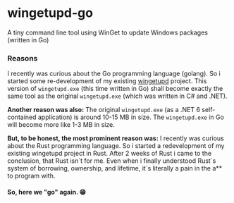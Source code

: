# wingetupd-go
A tiny command line tool using WinGet to update Windows packages (written in Go) 

### Reasons

I recently was curious about the Go programming language (golang). So i started some re-development of my existing [wingetupd](https://github.com/MBODM/wingetupd) project. This version of `wingetupd.exe` (this time written in Go) shall become exactly the same tool as the original `wingetupd.exe` (which was written in C# and .NET).

__Another reason was also:__ The original `wingetupd.exe` (as a .NET 6 self-contained application) is around 10-15 MB in size. The `wingetupd.exe` in Go will become more like 1-3 MB in size.

__But, to be honest, the most prominent reason was:__ I recently was curious about the Rust programming language. So i started a redevelopment of my existing wingetupd project in Rust. After 2 weeks of Rust i came to the conclusion, that Rust isn´t for me. Even when i finally understood Rust´s system of borrowing, ownership, and lifetime, it´s literally a pain in the a** to program with.

#### So, here we "go" again. 😁
